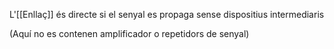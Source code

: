 L'[[Enllaç]] és directe si el senyal es propaga sense dispositius intermediaris

(Aquí no es contenen amplificador o repetidors de senyal)